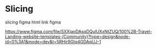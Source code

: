 # Slicing
slicing figma html
link figma

https://www.figma.com/file/SXXjaoDAsqDQulUXxNtZUQ/100%2B-Travel-Landing-website-templates-(Community)?type=design&node-id=0%3A1&mode=dev&t=5RHir9Gtq4GDAqUJ-1
